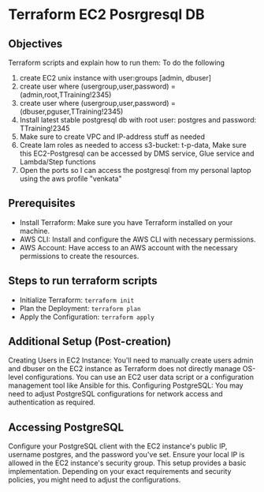 # Terraform EC2 Posrgresql DB

## Objectives
Terraform scripts and explain how to run them: To do the following
1. create EC2 unix instance with user:groups [admin, dbuser]
2. create user where (usergroup,user,password) = (admin,root,TTraining!2345)
3. create user where (usergroup,user,password) = (dbuser,pguser,TTraining!2345)
4. Install latest stable postgresql db with root user: postgres and password: TTraining!2345
5. Make sure to create VPC and IP-address stuff as needed
6. Create Iam roles as needed to access s3-bucket: t-p-data, 
   Make sure this EC2-Postgresql can be accessed by DMS service, Glue service and Lambda/Step functions
7. Open the ports so I can access the postgresql from my personal laptop using the aws profile "venkata"

## Prerequisites
* Install Terraform: Make sure you have Terraform installed on your machine.
* AWS CLI: Install and configure the AWS CLI with necessary permissions.
* AWS Account: Have access to an AWS account with the necessary permissions to create the resources.

## Steps to run terraform scripts
* Initialize Terraform: `terraform init`
* Plan the Deployment: `terraform plan`
* Apply the Configuration: `terraform apply`


## Additional Setup (Post-creation)
Creating Users in EC2 Instance: You'll need to manually create users admin and dbuser on the EC2 instance as Terraform does not directly manage OS-level configurations. You can use an EC2 user data script or a configuration management tool like Ansible for this.
Configuring PostgreSQL: You may need to adjust PostgreSQL configurations for network access and authentication as required.

## Accessing PostgreSQL
Configure your PostgreSQL client with the EC2 instance's public IP, username postgres, and the password you've set.
Ensure your local IP is allowed in the EC2 instance's security group.
This setup provides a basic implementation. Depending on your exact requirements and security policies, you might need to adjust the configurations.
